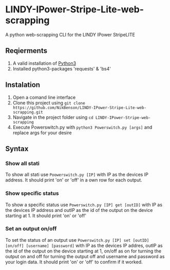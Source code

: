 # LINDY-IPower-Stripe-Lite-web-scrapping
A python web-scrapping CLI for the LINDY IPower StripeLITE

##  Reqierments
1.  A valid installation of [Python3](https://www.python.org/)
2.  Installed python3-packages 'requests' & 'bs4'

##  Instalation
1.  Open a comand line interface
1.  Clone this project using `git clone https://github.com/NikBenson/LINDY-IPower-Stripe-Lite-web-scrapping.git`
2.  Navigate in the project folder using `cd LINDY-IPower-Stripe-web-scrapping`
3.  Execute Powerswitch.py with `python3 Powerswitch.py [args]` and replace args for your desire

##  Syntax
### Show all stati
To show all stati use `Poowerswitch.py [IP]` with IP as the devices IP address.
It should print 'on' or 'off' in a own row for each output.
### Show specific status
To show a specific status use `Powerswitch.py [IP] get [outID]` with IP as the devices IP address and outIP as the id of the output on the device starting at 1.
It should print 'on' or 'off'
### Set an output on/off
To set the status of an output use `Powerswitch.py [IP] set [outID] [on/off] [username] [password]` with IP as the devices IP addres, outIP as the id of the output on the device starting at 1, on/off as on for turning the output on and off for turning the output off and username and password as your login data.
It should print 'on' or 'off' to confirm if it worked.
